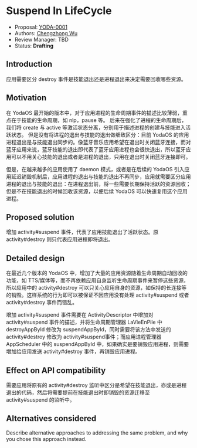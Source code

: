# Suspend In LifeCycle

* Proposal: [YODA-0001](0001-life-cycle-suspend.md)
* Authors: [Chengzhong Wu](https://github.com/legendecas)
* Review Manager: TBD
* Status: **Drafting**

## Introduction

应用需要区分 destroy 事件是技能退出还是进程退出来决定需要回收哪些资源。

## Motivation

在 YodaOS 最开始的版本中，对于应用进程的生命周期事件的描述比较薄弱，重点在于技能的生命周期，如 nlp，pause 等。
后来在强化了进程的生命周期后，我们将 create 与 active 等激活状态分离，分别用于描述进程的创建与技能进入活跃状态。
但是没有将进程的退出与技能的退出做细致区分：目前 YodaOS 的应用进程退出是与技能退出同步的。像蓝牙音乐应用希望在退出时关闭蓝牙连接，而对蓝牙应用来说，蓝牙技能的退出即代表了蓝牙应用进程也会很快退出，所以蓝牙应用可以不用关心技能的退出或者是进程的退出，只用在退出时关闭蓝牙连接即可。

但是，在越来越多的应用使用了 daemon 模式，或者是在后续的 YodaOS 引入应用延迟销毁机制后，应用进程的退出与技能的退出不再同步，应用就需要区分应用进程的退出与技能的退出：在进程退出前，将一些需要长期保持活跃的资源回收；但是不在技能退出的时候回收该资源，以便后续 YodaOS 可以快速复用这个应用进程。

## Proposed solution

增加 activity#suspend 事件，代表了应用技能退出了活跃状态。原 activity#destroy 则只代表应用进程即将退出。

## Detailed design

在最近几个版本的 YodaOS 中，增加了大量的应用资源随着生命周期自动回收的功能，如 TTS/媒体等，而不再依赖应用自身监听生命周期事件来暂停这些资源，所以应用中的 activity#destroy 可以只关心应用自身的资源，如保持的长连接等的销毁。这样系统的行为即可以被保证不因应用没有处理 activity#suspend 或者 activity#destroy 事件而错乱。

增加 activity#suspend 事件需要在 ActivityDescriptor 中增加对 activity#suspend 事件的描述，并将生命周期管理器 LaVieEnPile 中 destroyAppById 修改为 suspendAppById，同时需要将该方法中发送的 activity#destroy 修改为 activity#suspend事件；而应用进程管理器 AppScheduler 中的 suspendAppById 中，如果确实是要销毁应用进程，则需要增加给应用发送 activity#destroy 事件，再销毁应用进程。

## Effect on API compatibility

需要应用将原有的 activity#destroy 监听中区分是希望在技能退出，亦或是进程退出的代码，然后将需要提前在技能退出时即销毁的资源迁移至 activity#suspend 的监听中。

## Alternatives considered

Describe alternative approaches to addressing the same problem, and
why you chose this approach instead.
